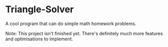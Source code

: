 # Triangle-Solver
A cool program that can do simple math homework problems.

Note: This project isn't finished yet. There's definitely much more features and optimisations to implement.
